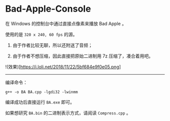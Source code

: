 # Bad-Apple-Console

在 Windows 的控制台中通过直接点像素来播放 Bad Apple 。

使用的是 `320 x 240, 60 fps` 的源。

1. 由于作者比较无聊，所以还附送了音频；

2. 由于作者不想压缩，因此直接把原始二进制用 7z 压缩了，凑合着用吧。

!(效果)[https://i.loli.net/2018/11/22/5bf684e9f0e05.png]

* * *

编译命令：

`g++ -o BA BA.cpp -lgdi32 -lwinmm`

编译成功后直接运行 `BA.exe` 即可。

如果想研究 `BA.bin` 的二进制表示方式，请阅读 `Compress.cpp` 。
